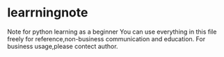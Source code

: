 # learrningnote
Note for python learning as a beginner
You can use everything in this file freely for reference,non-business communication and education.
For business usage,please contect author.